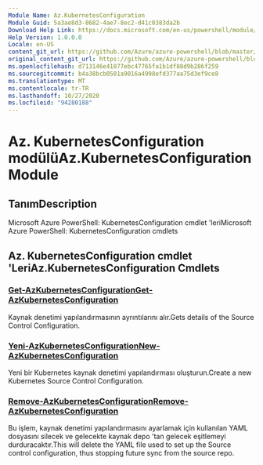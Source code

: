 ```yaml
---
Module Name: Az.KubernetesConfiguration
Module Guid: 5a3ae8d3-8682-4ae7-8ec2-d41c0383da2b
Download Help Link: https://docs.microsoft.com/en-us/powershell/module/az.kubernetesconfiguration
Help Version: 1.0.0.0
Locale: en-US
content_git_url: https://github.com/Azure/azure-powershell/blob/master/src/KubernetesConfiguration/help/Az.KubernetesConfiguration.md
original_content_git_url: https://github.com/Azure/azure-powershell/blob/master/src/KubernetesConfiguration/help/Az.KubernetesConfiguration.md
ms.openlocfilehash: d713146e41877ebc47765fa1b1df88d9b286f259
ms.sourcegitcommit: b4a38bcb0501a9016a4998efd377aa75d3ef9ce8
ms.translationtype: MT
ms.contentlocale: tr-TR
ms.lasthandoff: 10/27/2020
ms.locfileid: "94280188"
---
```

# <span data-ttu-id="0b356-101">Az. KubernetesConfiguration modülü</span><span class="sxs-lookup"><span data-stu-id="0b356-101">Az.KubernetesConfiguration Module</span></span>
## <span data-ttu-id="0b356-102">Tanım</span><span class="sxs-lookup"><span data-stu-id="0b356-102">Description</span></span>
<span data-ttu-id="0b356-103">Microsoft Azure PowerShell: KubernetesConfiguration cmdlet 'leri</span><span class="sxs-lookup"><span data-stu-id="0b356-103">Microsoft Azure PowerShell: KubernetesConfiguration cmdlets</span></span>

## <span data-ttu-id="0b356-104">Az. KubernetesConfiguration cmdlet 'Leri</span><span class="sxs-lookup"><span data-stu-id="0b356-104">Az.KubernetesConfiguration Cmdlets</span></span>
### [<span data-ttu-id="0b356-105">Get-AzKubernetesConfiguration</span><span class="sxs-lookup"><span data-stu-id="0b356-105">Get-AzKubernetesConfiguration</span></span>](Get-AzKubernetesConfiguration.md)
<span data-ttu-id="0b356-106">Kaynak denetimi yapılandırmasının ayrıntılarını alır.</span><span class="sxs-lookup"><span data-stu-id="0b356-106">Gets details of the Source Control Configuration.</span></span>

### [<span data-ttu-id="0b356-107">Yeni-AzKubernetesConfiguration</span><span class="sxs-lookup"><span data-stu-id="0b356-107">New-AzKubernetesConfiguration</span></span>](New-AzKubernetesConfiguration.md)
<span data-ttu-id="0b356-108">Yeni bir Kubernetes kaynak denetimi yapılandırması oluşturun.</span><span class="sxs-lookup"><span data-stu-id="0b356-108">Create a new Kubernetes Source Control Configuration.</span></span>

### [<span data-ttu-id="0b356-109">Remove-AzKubernetesConfiguration</span><span class="sxs-lookup"><span data-stu-id="0b356-109">Remove-AzKubernetesConfiguration</span></span>](Remove-AzKubernetesConfiguration.md)
<span data-ttu-id="0b356-110">Bu işlem, kaynak denetimi yapılandırmasını ayarlamak için kullanılan YAML dosyasını silecek ve gelecekte kaynak depo 'tan gelecek eşitlemeyi durduracaktır.</span><span class="sxs-lookup"><span data-stu-id="0b356-110">This will delete the YAML file used to set up the Source control configuration, thus stopping future sync from the source repo.</span></span>

